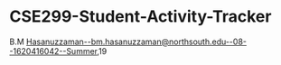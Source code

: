 # CSE299-Student-Activity-Tracker
B.M Hasanuzzaman--bm.hasanuzzaman@northsouth.edu--08--1620416042--Summer,19
